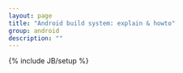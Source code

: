 ```yaml
---
layout: page
title: "Android build system: explain & howto"
group: android
description: ""
---
```

{% include JB/setup %}
